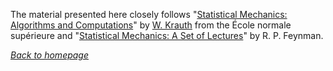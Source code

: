 The material presented here closely follows "[Statistical Mechanics: Algorithms and Computations](https://www.amazon.com/Statistical-Mechanics-Algorithms-Computations-Physics/dp/0198515367)" by [W. Krauth](http://www.lps.ens.fr/~krauth/index.php/Main_Page) from the École normale supérieure and "[Statistical Mechanics: A Set of Lectures](https://www.amazon.com/Statistical-Mechanics-Lectures-Frontiers-Physics/dp/0201360764)" by R. P. Feynman.

[*Back to homepage*](https://dgoekmen.github.io)
